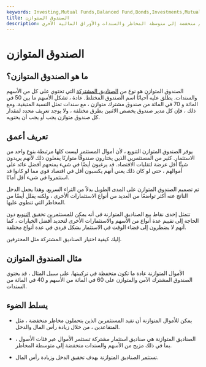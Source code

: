 ```yaml
---
keywords: Investing,Mutual Funds,Balanced Fund,Bonds,Investments,Mutual Fund,Stock
title: الصندوق المتوازن
description: الصناديق المتوازنة هي صناديق استثمار مختلطة تستثمر الأموال عبر فئات الأصول بمزيج من الأسهم منخفضة إلى متوسطة المخاطر والسندات والأوراق المالية الأخرى.
---
```


# الصندوق المتوازن
## ما هو الصندوق المتوازن؟

الصندوق المتوازن هو نوع من [الصناديق المشتركة](/mutualfund) التي تحتوي على كل من الأسهم والسندات. يطلق عليه أحيانًا اسم الصندوق المختلط. عادة ، تشكل الأسهم ما بين 50 في المائة و 70 في المائة من صندوق مشترك متوازن ، مع سندات تمثل النسبة المتبقية. ومع ذلك ، فإن كل مدير صندوق يخصص الاثنين بطرق مختلفة ، ولا يوجد تعريف محدد لمقدار كل صندوق متوازن يجب أو يجب أن يحتويه.

## تعريف أعمق

يوفر الصندوق المتوازن التنويع ، لأن أموال المستثمر ليست كلها مرتبطة بنوع واحد من الاستثمار. كثير من المستثمرين الذين يختارون صندوقًا متوازنًا يفعلون ذلك لأنهم يريدون شيئًا أقل عرضة لتقلبات الاقتصاد. قد يرغبون أيضًا في شيء يمنحهم أفضل عائد على أموالهم ، حتى لو كان ذلك يعني أنهم يكسبون أقل في اقتصاد قوي مما لو كانوا قد استثمروا في شيء أقل أمانًا.

تم تصميم الصندوق المتوازن على المدى الطويل بدلاً من الثراء السريع. وهذا يجعل الدخل الناتج عنه أكثر تواضعًا من العديد من أنواع الاستثمارات الأخرى ، ولكنه يقلل أيضًا من المخاطر التي تنطوي عليها.

تتمثل إحدى نقاط بيع الصناديق المتوازنة في أنه يمكن للمستثمرين تحقيق [التنويع](/diversification) دون الحاجة إلى تقييم عدة أنواع من الأسهم والاستثمارات الأخرى لتحديد أفضل الخيارات ، كما أنهم لا يضطرون إلى قضاء الوقت في الاستثمار بشكل فردي في عدة أنواع مختلفة.

إليك كيفية اختيار الصناديق المشتركة مثل المحترفين.

## مثال الصندوق المتوازن

الأموال المتوازنة عادة ما تكون متحفظة في تركيبتها. على سبيل المثال ، قد يحتوي الصندوق المشترك الآمن والمتوازن على 60 في المائة من الأسهم و 40 في المائة من السندات.

## يسلط الضوء

- يمكن للأموال المتوازنة أن تفيد المستثمرين الذين يتحملون مخاطر منخفضة ، مثل المتقاعدين ، من خلال زيادة رأس المال والدخل.

- الصناديق المتوازنة هي صناديق استثمار مشتركة تستثمر الأموال عبر فئات الأصول ، بما في ذلك مزيج من الأسهم والسندات منخفضة إلى متوسطة المخاطر.

- تستثمر الصناديق المتوازنة بهدف تحقيق الدخل وزيادة رأس المال.

